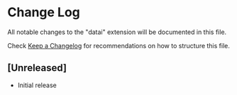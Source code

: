 # Change Log

All notable changes to the "datai" extension will be documented in this file.

Check [Keep a Changelog](http://keepachangelog.com/) for recommendations on how to structure this file.

## [Unreleased]

- Initial release